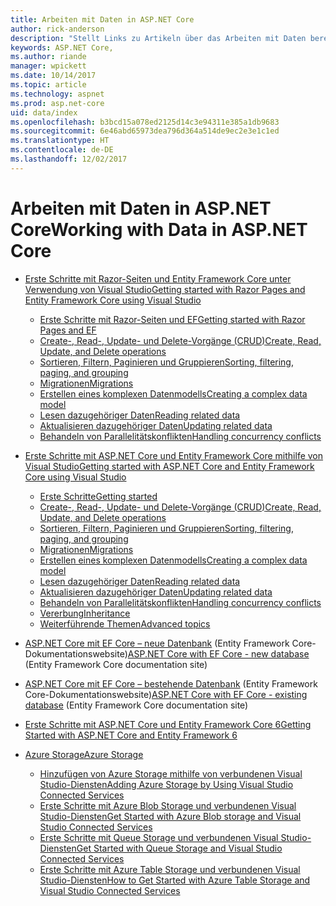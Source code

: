 ```yaml
---
title: Arbeiten mit Daten in ASP.NET Core
author: rick-anderson
description: "Stellt Links zu Artikeln über das Arbeiten mit Daten bereit. In vielen Fällen wird Entity Framework Core verwendet."
keywords: ASP.NET Core,
ms.author: riande
manager: wpickett
ms.date: 10/14/2017
ms.topic: article
ms.technology: aspnet
ms.prod: asp.net-core
uid: data/index
ms.openlocfilehash: b3bcd15a078ed2125d14c3e94311e385a1db9683
ms.sourcegitcommit: 6e46abd65973dea796d364a514de9ec2e3e1c1ed
ms.translationtype: HT
ms.contentlocale: de-DE
ms.lasthandoff: 12/02/2017
---
```

# <a name="working-with-data-in-aspnet-core"></a><span data-ttu-id="7a344-105">Arbeiten mit Daten in ASP.NET Core</span><span class="sxs-lookup"><span data-stu-id="7a344-105">Working with Data in ASP.NET Core</span></span> 

* [<span data-ttu-id="7a344-106">Erste Schritte mit Razor-Seiten und Entity Framework Core unter Verwendung von Visual Studio</span><span class="sxs-lookup"><span data-stu-id="7a344-106">Getting started with Razor Pages and Entity Framework Core using Visual Studio</span></span>](xref:data/ef-rp/index)

   * [<span data-ttu-id="7a344-107">Erste Schritte mit Razor-Seiten und EF</span><span class="sxs-lookup"><span data-stu-id="7a344-107">Getting started with Razor Pages and EF</span></span>](xref:data/ef-rp/intro)
   * [<span data-ttu-id="7a344-108">Create-, Read-, Update- und Delete-Vorgänge (CRUD)</span><span class="sxs-lookup"><span data-stu-id="7a344-108">Create, Read, Update, and Delete operations</span></span>](xref:data/ef-rp/crud)
   * [<span data-ttu-id="7a344-109">Sortieren, Filtern, Paginieren und Gruppieren</span><span class="sxs-lookup"><span data-stu-id="7a344-109">Sorting, filtering, paging, and grouping</span></span>](xref:data/ef-rp/sort-filter-page)
   * [<span data-ttu-id="7a344-110">Migrationen</span><span class="sxs-lookup"><span data-stu-id="7a344-110">Migrations</span></span>](xref:data/ef-rp/migrations)
   * [<span data-ttu-id="7a344-111">Erstellen eines komplexen Datenmodells</span><span class="sxs-lookup"><span data-stu-id="7a344-111">Creating a complex data model</span></span>](xref:data/ef-rp/complex-data-model)
   * [<span data-ttu-id="7a344-112">Lesen dazugehöriger Daten</span><span class="sxs-lookup"><span data-stu-id="7a344-112">Reading related data</span></span>](xref:data/ef-rp/read-related-data)
   * [<span data-ttu-id="7a344-113">Aktualisieren dazugehöriger Daten</span><span class="sxs-lookup"><span data-stu-id="7a344-113">Updating related data</span></span>](xref:data/ef-rp/update-related-data)
   * [<span data-ttu-id="7a344-114">Behandeln von Parallelitätskonflikten</span><span class="sxs-lookup"><span data-stu-id="7a344-114">Handling concurrency conflicts</span></span>](xref:data/ef-rp/concurrency)

*   [<span data-ttu-id="7a344-115">Erste Schritte mit ASP.NET Core und Entity Framework Core mithilfe von Visual Studio</span><span class="sxs-lookup"><span data-stu-id="7a344-115">Getting started with ASP.NET Core and Entity Framework Core using Visual Studio</span></span>](ef-mvc/index.md)
    *   [<span data-ttu-id="7a344-116">Erste Schritte</span><span class="sxs-lookup"><span data-stu-id="7a344-116">Getting started</span></span>](ef-mvc/intro.md)
    *   [<span data-ttu-id="7a344-117">Create-, Read-, Update- und Delete-Vorgänge (CRUD)</span><span class="sxs-lookup"><span data-stu-id="7a344-117">Create, Read, Update, and Delete operations</span></span>](xref:data/ef-mvc/crud)
    *   [<span data-ttu-id="7a344-118">Sortieren, Filtern, Paginieren und Gruppieren</span><span class="sxs-lookup"><span data-stu-id="7a344-118">Sorting, filtering, paging, and grouping</span></span>](xref:data/ef-mvc/sort-filter-page)
    *   [<span data-ttu-id="7a344-119">Migrationen</span><span class="sxs-lookup"><span data-stu-id="7a344-119">Migrations</span></span>](xref:data/ef-mvc/migrations)
    *   [<span data-ttu-id="7a344-120">Erstellen eines komplexen Datenmodells</span><span class="sxs-lookup"><span data-stu-id="7a344-120">Creating a complex data model</span></span>](ef-mvc/complex-data-model.md)
    *   [<span data-ttu-id="7a344-121">Lesen dazugehöriger Daten</span><span class="sxs-lookup"><span data-stu-id="7a344-121">Reading related data</span></span>](ef-mvc/read-related-data.md)
    *   [<span data-ttu-id="7a344-122">Aktualisieren dazugehöriger Daten</span><span class="sxs-lookup"><span data-stu-id="7a344-122">Updating related data</span></span>](ef-mvc/update-related-data.md)
    *   [<span data-ttu-id="7a344-123">Behandeln von Parallelitätskonflikten</span><span class="sxs-lookup"><span data-stu-id="7a344-123">Handling concurrency conflicts</span></span>](ef-mvc/concurrency.md)
    *   [<span data-ttu-id="7a344-124">Vererbung</span><span class="sxs-lookup"><span data-stu-id="7a344-124">Inheritance</span></span>](ef-mvc/inheritance.md)
    *   [<span data-ttu-id="7a344-125">Weiterführende Themen</span><span class="sxs-lookup"><span data-stu-id="7a344-125">Advanced topics</span></span>](ef-mvc/advanced.md)
* <span data-ttu-id="7a344-126">[ASP.NET Core mit EF Core – neue Datenbank](https://docs.microsoft.com/ef/core/get-started/aspnetcore/new-db) (Entity Framework Core-Dokumentationswebsite)</span><span class="sxs-lookup"><span data-stu-id="7a344-126">[ASP.NET Core with EF Core - new database](https://docs.microsoft.com/ef/core/get-started/aspnetcore/new-db) (Entity Framework Core documentation site)</span></span>
* <span data-ttu-id="7a344-127">[ASP.NET Core mit EF Core – bestehende Datenbank](https://docs.microsoft.com/ef/core/get-started/aspnetcore/existing-db) (Entity Framework Core-Dokumentationswebsite)</span><span class="sxs-lookup"><span data-stu-id="7a344-127">[ASP.NET Core with EF Core - existing database](https://docs.microsoft.com/ef/core/get-started/aspnetcore/existing-db) (Entity Framework Core documentation site)</span></span>
*   [<span data-ttu-id="7a344-128">Erste Schritte mit ASP.NET Core und Entity Framework Core 6</span><span class="sxs-lookup"><span data-stu-id="7a344-128">Getting Started with ASP.NET Core and Entity Framework 6</span></span>](entity-framework-6.md)
*   [<span data-ttu-id="7a344-129">Azure Storage</span><span class="sxs-lookup"><span data-stu-id="7a344-129">Azure Storage</span></span>](azure-storage/index.md)
    *   [<span data-ttu-id="7a344-130">Hinzufügen von Azure Storage mithilfe von verbundenen Visual Studio-Diensten</span><span class="sxs-lookup"><span data-stu-id="7a344-130">Adding Azure Storage by Using Visual Studio Connected Services</span></span>](https://azure.microsoft.com/documentation/articles/vs-azure-tools-connected-services-storage/)
    *   [<span data-ttu-id="7a344-131">Erste Schritte mit Azure Blob Storage und verbundenen Visual Studio-Diensten</span><span class="sxs-lookup"><span data-stu-id="7a344-131">Get Started with Azure Blob storage and Visual Studio Connected Services</span></span>](https://azure.microsoft.com/documentation/articles/vs-storage-aspnet5-getting-started-blobs/)
    *   [<span data-ttu-id="7a344-132">Erste Schritte mit Queue Storage und verbundenen Visual Studio-Diensten</span><span class="sxs-lookup"><span data-stu-id="7a344-132">Get Started with Queue Storage and Visual Studio Connected Services</span></span>](https://azure.microsoft.com/documentation/articles/vs-storage-aspnet5-getting-started-queues/)
    *   [<span data-ttu-id="7a344-133">Erste Schritte mit Azure Table Storage und verbundenen Visual Studio-Diensten</span><span class="sxs-lookup"><span data-stu-id="7a344-133">How to Get Started with Azure Table Storage and Visual Studio Connected Services</span></span>](https://azure.microsoft.com/documentation/articles/vs-storage-aspnet5-getting-started-tables/)

